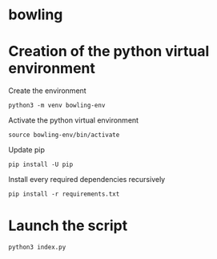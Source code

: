 # bowling

# Creation of the python virtual environment

Create the environment
```
python3 -m venv bowling-env
```

Activate the python virtual environment
```
source bowling-env/bin/activate
```

Update pip
```
pip install -U pip
```

Install every required dependencies recursively
```
pip install -r requirements.txt
```

# Launch the script 
```
python3 index.py
```